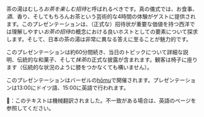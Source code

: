 <p>茶の湯はむしろ<em>お茶を楽しむ招待</em>と呼ばれるべきです。真の儀式では、お食事、<em>酒</em>、香り、そしてもちろんお茶という芸術的な4時間の体験がゲストに提供されます。このプレゼンテーションは、（正式な）招待状が重要な価値を持つ西洋では理解しやすい<em>お茶の招待</em>の概念における良いホストとしての要素について探求します。そして、日本の茶の湯は非常に異なる答えに至ることが魅力的です。</p>
<p>このプレゼンテーションは約60分間続き、当日のトピックについて詳細な説明、伝統的な和菓子、そして<em>抹茶</em>の正式な披露が含まれます。観客は椅子に座ります（伝統的な状況のように膝をつかなくても構いません）。</p>
<p>このプレゼンテーションはバーゼルの<a href="https://homu.ch/">hōmu</a>で開催されます。プレゼンテーションは13:00にドイツ語、15:00に英語で行われます。</p>
👾：このテキストは機械翻訳されました。不一致がある場合は、英語のページを参照してください。
